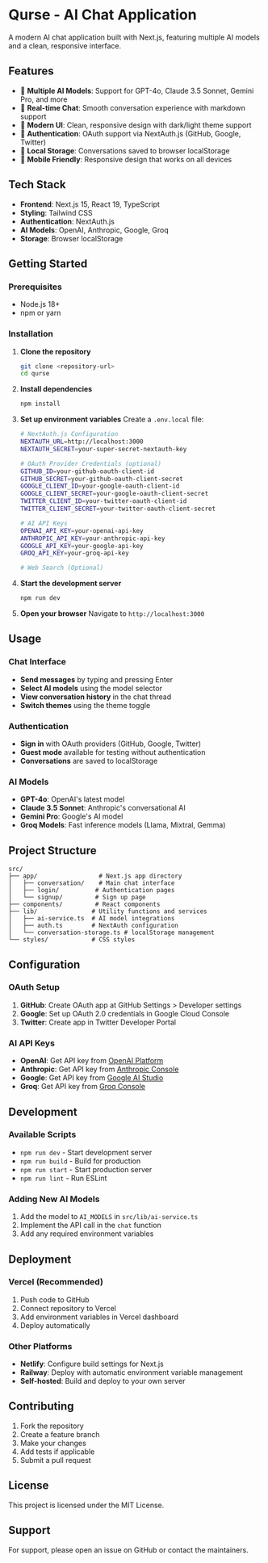 # Qurse - AI Chat Application

A modern AI chat application built with Next.js, featuring multiple AI models and a clean, responsive interface.

## Features

- 🤖 **Multiple AI Models**: Support for GPT-4o, Claude 3.5 Sonnet, Gemini Pro, and more
- 💬 **Real-time Chat**: Smooth conversation experience with markdown support
- 🎨 **Modern UI**: Clean, responsive design with dark/light theme support
- 🔐 **Authentication**: OAuth support via NextAuth.js (GitHub, Google, Twitter)
- 💾 **Local Storage**: Conversations saved to browser localStorage
- 📱 **Mobile Friendly**: Responsive design that works on all devices

## Tech Stack

- **Frontend**: Next.js 15, React 19, TypeScript
- **Styling**: Tailwind CSS
- **Authentication**: NextAuth.js
- **AI Models**: OpenAI, Anthropic, Google, Groq
- **Storage**: Browser localStorage

## Getting Started

### Prerequisites

- Node.js 18+ 
- npm or yarn

### Installation

1. **Clone the repository**
   ```bash
   git clone <repository-url>
   cd qurse
   ```

2. **Install dependencies**
   ```bash
   npm install
   ```

3. **Set up environment variables**
   Create a `.env.local` file:
   ```bash
   # NextAuth.js Configuration
   NEXTAUTH_URL=http://localhost:3000
   NEXTAUTH_SECRET=your-super-secret-nextauth-key

   # OAuth Provider Credentials (optional)
   GITHUB_ID=your-github-oauth-client-id
   GITHUB_SECRET=your-github-oauth-client-secret
   GOOGLE_CLIENT_ID=your-google-oauth-client-id
   GOOGLE_CLIENT_SECRET=your-google-oauth-client-secret
   TWITTER_CLIENT_ID=your-twitter-oauth-client-id
   TWITTER_CLIENT_SECRET=your-twitter-oauth-client-secret

   # AI API Keys
   OPENAI_API_KEY=your-openai-api-key
   ANTHROPIC_API_KEY=your-anthropic-api-key
   GOOGLE_API_KEY=your-google-api-key
   GROQ_API_KEY=your-groq-api-key
   
   # Web Search (Optional)
   ```

4. **Start the development server**
   ```bash
   npm run dev
   ```

5. **Open your browser**
   Navigate to `http://localhost:3000`

## Usage

### Chat Interface
- **Send messages** by typing and pressing Enter
- **Select AI models** using the model selector
- **View conversation history** in the chat thread
- **Switch themes** using the theme toggle

### Authentication
- **Sign in** with OAuth providers (GitHub, Google, Twitter)
- **Guest mode** available for testing without authentication
- **Conversations** are saved to localStorage

### AI Models
- **GPT-4o**: OpenAI's latest model
- **Claude 3.5 Sonnet**: Anthropic's conversational AI
- **Gemini Pro**: Google's AI model
- **Groq Models**: Fast inference models (Llama, Mixtral, Gemma)

## Project Structure

```
src/
├── app/                 # Next.js app directory
│   ├── conversation/    # Main chat interface
│   ├── login/          # Authentication pages
│   └── signup/         # Sign up page
├── components/         # React components
├── lib/               # Utility functions and services
│   ├── ai-service.ts  # AI model integrations
│   ├── auth.ts        # NextAuth configuration
│   └── conversation-storage.ts # localStorage management
└── styles/            # CSS styles
```

## Configuration

### OAuth Setup
1. **GitHub**: Create OAuth app at GitHub Settings > Developer settings
2. **Google**: Set up OAuth 2.0 credentials in Google Cloud Console
3. **Twitter**: Create app in Twitter Developer Portal

### AI API Keys
- **OpenAI**: Get API key from [OpenAI Platform](https://platform.openai.com/)
- **Anthropic**: Get API key from [Anthropic Console](https://console.anthropic.com/)
- **Google**: Get API key from [Google AI Studio](https://aistudio.google.com/)
- **Groq**: Get API key from [Groq Console](https://console.groq.com/)

## Development

### Available Scripts
- `npm run dev` - Start development server
- `npm run build` - Build for production
- `npm run start` - Start production server
- `npm run lint` - Run ESLint

### Adding New AI Models
1. Add the model to `AI_MODELS` in `src/lib/ai-service.ts`
2. Implement the API call in the `chat` function
3. Add any required environment variables

## Deployment

### Vercel (Recommended)
1. Push code to GitHub
2. Connect repository to Vercel
3. Add environment variables in Vercel dashboard
4. Deploy automatically

### Other Platforms
- **Netlify**: Configure build settings for Next.js
- **Railway**: Deploy with automatic environment variable management
- **Self-hosted**: Build and deploy to your own server

## Contributing

1. Fork the repository
2. Create a feature branch
3. Make your changes
4. Add tests if applicable
5. Submit a pull request

## License

This project is licensed under the MIT License.

## Support

For support, please open an issue on GitHub or contact the maintainers.
